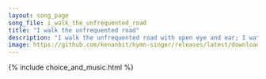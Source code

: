 ```yaml
---
layout: song_page
song_file: i_walk_the_unfrequented_road
title: "I walk the unfrequented road"
description: "I walk the unfrequented road with open eye and ear; I watch afield the farmer load the bounty of the year.  I filch the fruit of no one's toil— no tre... english secular 4part autumn"
image: https://github.com/kenanbit/hymn-singer/releases/latest/download/i_walk_the_unfrequented_road-trad.png
---
```


{% include choice_and_music.html %}